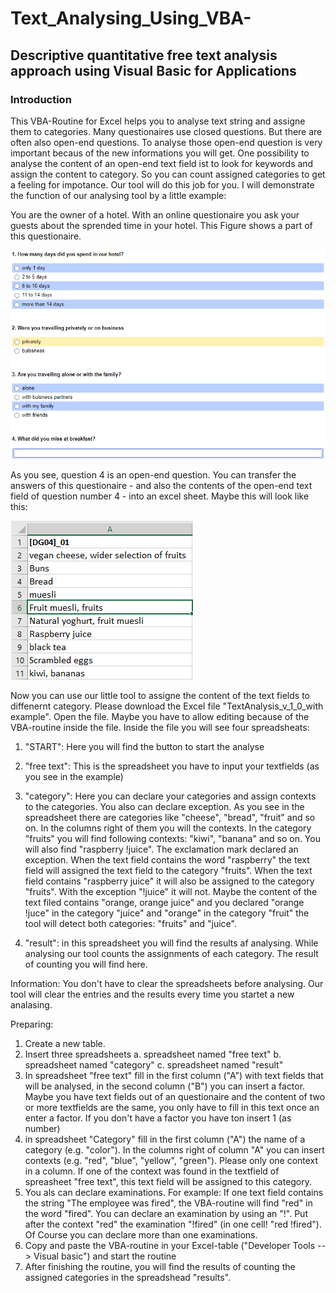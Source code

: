 # Text_Analysing_Using_VBA-
## Descriptive quantitative free text analysis approach using Visual Basic for Applications

### Introduction
This VBA-Routine for Excel helps you to analyse text string and assigne them to categories.
Many questionaires use closed questions. But there are often also open-end questions. To analyse those open-end question is very important becaus of the new informations you will get. One possibility to analyse the content of an open-end text field ist to look for keywords and assign the content to category. So you can count assigned categories to get a feeling for impotance. Our tool will do this job for you. I will demonstrate the function of our analysing tool by a little example:

You are the owner of a hotel. With an online questionaire you ask your guests about the sprended time in your hotel. 
This Figure shows a part of this questionaire.

![Figure 1: Online Questionaire](https://github.com/AndreasKlausen/Text_Analysing_Using_VBA-/blob/main/online%20questinaire.png)

As you see, question 4 is an open-end question.
You can transfer the answers of this questionaire - and also the contents of the open-end text field of question number 4 - into an excel sheet.
Maybe this will look like this:

![Figure 2: Excel Transfer](https://github.com/AndreasKlausen/Text_Analysing_Using_VBA-/blob/main/excel%201.png)

Now you can use our little tool to assigne the content of the text fields to diffenernt category.
Please download the Excel file "TextAnalysis_v_1_0_with example". Open the file. Maybe you have to allow editing because of the VBA-routine inside the file.
Inside the file you will see four spreadsheats:
1. "START": Here you will find the button to start the analyse 
2. "free text": This is the spreadsheet you have to input your textfields (as you see in the example)



3. "category": Here you can declare your categories and assign contexts to the categories. You also can declare exception.
As you see in the spreadsheet there are categories like "cheese", "bread", "fruit" and so on. In the columns right of them you will the contexts. 
In the category "fruits" you will find following contexts: "kiwi", "banana" and so on. You will also find "raspberry !juice". The exclamation mark declared an exception. When the text field contains the word "raspberry" the text field will assigned the text field to the category "fruits". When the text field contains "raspberry juice" it will also be assigned to the category "fruits". With the exception "!juice" it will not. Maybe the content of the text filed contains "orange, orange juice" and you declared "orange !juce" in the category "juice" and "orange" in the category "fruit" the tool will detect both categories: "fruits" and "juice".  


4. "result": in this spreadsheet you will find the results af analysing. While analysing our tool counts the assignments of each category. The result of counting you will find here.

Information: You don't have to clear the spreadsheets before analysing. Our tool will clear the entries and the results every time you startet a new analasing.

Preparing:
1. Create a new table.
2. Insert three spreadsheets
  a. spreadsheet named "free text"
  b. spreadsheet named "category"
  c. spreadsheet named "result"
3. In spreadsheet "free text" fill in the first column ("A") with text fields that will be analysed, in the second column ("B") you can insert a factor. Maybe you have text fields out of an questionaire and the content of two or more textfields are the same, you only have to fill in this text once an enter a factor. If you don't have a factor you have ton insert 1 (as number)
4. in spreadsheet "Category" fill in the first column ("A") the name of a category (e.g. "color"). In the columns right of column "A" you can insert contexts (e.g. "red", "blue", "yellow", "green"). Please only one context in a column. If one of the context was found in the textfield of spreasheet "free text", this text field will be assigned to this category.
5. You als can declare examinations. For example: If one text field contains the string "The employee was fired", the VBA-routine will find "red" in the word "fired". You can declare an examination by using an "!". Put after the context "red" the examination "!fired" (in one cell! "red !fired"). Of Course you can declare more than one examinations.
6. Copy and paste the VBA-routine in your Excel-table ("Developer Tools --> Visual basic") and start the routine
7. After finishing the routine, you will find the results of counting the assigned categories in the spreadshead "results".
